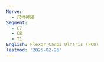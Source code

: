 ```yaml
---
Nerve:
  - 尺骨神経
Segment:
  - C7
  - C8
  - T1
English: Flexor Carpi Ulnaris (FCU)
lastmod: '2025-02-26'
---
```


